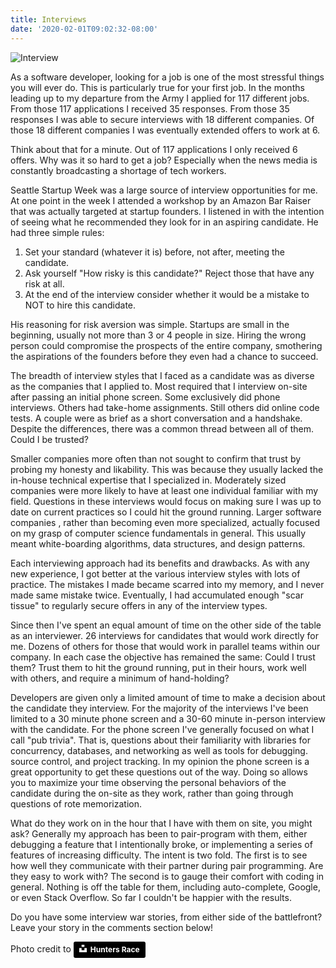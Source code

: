 ```yaml
---
title: Interviews
date: '2020-02-01T09:02:32-08:00'
---
```

![Interview](/img/blog/interview.jpg)

As a software developer, looking for a job is one of the most stressful things you will ever do.  This is particularly true for your first job. In the months leading up to my departure from the Army I applied for 117 different jobs.   From those 117 applications I received 35 responses.  From those 35 responses I was able to secure interviews with 18 different companies.  Of those 18 different companies I was eventually extended offers to work at 6.  

Think about that for a minute.  Out of 117 applications I only received 6 offers. Why was it so hard to get a job? Especially when the news media is constantly broadcasting a shortage of tech workers.

Seattle Startup Week was a large source of interview opportunities for me.  At one point in the week I attended a workshop by an Amazon Bar Raiser that was actually targeted at startup founders.  I listened in with the intention of seeing what he recommended they look for in an aspiring candidate.  He had three simple rules:

1. Set your standard (whatever it is) before, not after, meeting the candidate.
2. Ask yourself "How risky is this candidate?"  Reject those that have any risk at all.
3. At the end of the interview consider whether it would be a mistake to NOT to hire this candidate.

His reasoning for risk aversion was simple.  Startups are small in the beginning, usually not more than 3 or 4 people in size.  Hiring the wrong person could compromise the prospects of the entire company, smothering the aspirations of the founders before they even had a chance to succeed.  

The breadth of interview styles that I faced as a candidate was as diverse as the companies that I applied to.  Most required that I interview on-site after passing an initial phone screen.  Some exclusively did phone interviews.  Others had take-home assignments.  Still others did online code tests.  A couple were as brief as a short conversation and a handshake.  Despite the differences, there was a common thread between all of them. Could I be trusted? 

Smaller companies more often than not sought to confirm that trust by probing my honesty and likability. This was because they usually lacked the in-house technical expertise that I specialized in.   Moderately sized companies were more likely to have at least one individual familiar with my field. Questions in these interviews would focus on making sure I was up to date on current practices so I could hit the ground running.  Larger software companies , rather than becoming even more specialized, actually focused on my grasp of computer science fundamentals in general.  This usually meant white-boarding algorithms, data structures, and design patterns.  

Each interviewing approach had its benefits and drawbacks.  As with any new experience, I got better at the various interview styles with lots of practice. The mistakes I made became scarred into my memory, and I never made same mistake twice.  Eventually, I had accumulated enough "scar tissue" to regularly secure offers in any of the interview types.

Since then I've spent an equal amount of time on the other side of the table as an interviewer.  26 interviews for candidates that would work directly for me.  Dozens of others for those that would work in parallel teams within our company.  In each case the objective has remained the same:  Could I trust them? Trust them to hit the ground running, put in their hours, work well with others, and require a minimum of hand-holding?   

Developers are given only a limited amount of time to make a decision about the candidate they interview.  For the majority of the interviews I've been limited to a 30 minute phone screen and a 30-60 minute in-person interview with the candidate.  For the phone screen I've generally focused on what I call "pub  trivia".  That is, questions about their familiarity with libraries for concurrency, databases, and networking as well as tools for debugging. source control, and project tracking. In my opinion the phone screen is a great opportunity to get these questions out of the way.  Doing so allows you to maximize your time observing the personal behaviors of the candidate during the on-site as they work, rather than going through questions of rote memorization.  

What do they work on in the hour that I have with them on site, you might ask?  Generally my approach has been to pair-program with them, either debugging a feature that I intentionally broke, or implementing a series of features of increasing difficulty.  The intent is two fold.  The first is to see how well they communicate with their partner during pair programming.   Are they easy to work with?  The second is to gauge their comfort with coding in general.  Nothing is off the table for them, including auto-complete, Google, or even Stack Overflow.  So far I couldn't be happier with the results.

Do you have some interview war stories, from either side of the battlefront?  Leave your story in the comments section below!

Photo credit to <a style="background-color:black;color:white;text-decoration:none;padding:4px 6px;font-family:-apple-system, BlinkMacSystemFont, &quot;San Francisco&quot;, &quot;Helvetica Neue&quot;, Helvetica, Ubuntu, Roboto, Noto, &quot;Segoe UI&quot;, Arial, sans-serif;font-size:12px;font-weight:bold;line-height:1.2;display:inline-block;border-radius:3px" href="https://unsplash.com/@huntersrace?utm_medium=referral&amp;utm_campaign=photographer-credit&amp;utm_content=creditBadge" target="_blank" rel="noopener noreferrer" title="Download free do whatever you want high-resolution photos from Hunters Race"><span style="display:inline-block;padding:2px 3px"><svg xmlns="http://www.w3.org/2000/svg" style="height:12px;width:auto;position:relative;vertical-align:middle;top:-2px;fill:white" viewBox="0 0 32 32"><title>unsplash-logo</title><path d="M10 9V0h12v9H10zm12 5h10v18H0V14h10v9h12v-9z"></path></svg></span><span style="display:inline-block;padding:2px 3px">Hunters Race</span></a>

